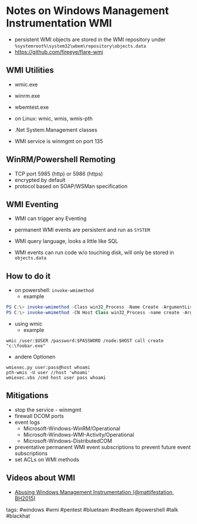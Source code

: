 # Notes on Windows Management Instrumentation WMI

- persistent WMI objects are stored in the WMI repository under `%systemroot%\system32\wbem\repository\objects.data`
- https://github.com/fireeye/flare-wmi

## WMI Utilities

- wmic.exe
- winrm.exe
- wbemtest.exe
- on Linux: wmic, wmis, wmis-pth
- .Net System.Management classes

- WMI service is winmgmt on port 135

## WinRM/Powershell Remoting

- TCP port 5985 (http) or 5986 (https)
- encrypted by default
- protocol based on SOAP/WSMan specification

## WMI Eventing

- WMI can trigger any Eventing
- permanent WMI events are persistent and run as `SYSTEM`
- WMI query language, looks a little like SQL

- WMI events can run code w/o touching disk, will only be stored in `objects.data`

## How to do it

- on powershell: `invoke-wmimethod`
  - example

```powershell cheat wmi Use WMI in Powershell to create processes
PS C:\> invoke-wmimethod -Class win32_Process -Name Create -ArgumentList 'notepad.exe' -ComputerName 192.168.1.2 -Credential 'host\Administrator'
PS C:\> invoke-wmimethod -CN Host Class win32_Process -name create -ArgumentList "c:\foobar.exe" -credential $CRED
```

- using wmic
  - example

```cheat wmi Use wmic to create processes
wmic /user:$USER /password:$PASSWORD /node:$HOST call create "c:\foobar.exe"
```

- andere Optionen

```cheat wmi Other tools to use WMI
wmiexec.py user:pass@host whoami
pth-wmis -U user //host 'whoami'
wmiexec.vbs /cmd host user pass whoami
```

## Mitigations

- stop the service - winmgmt
- firewall DCOM ports
- event logs
  - Microsoft-Windows-WinRM/Operational
  - Microsoft-Windows-WMI-Activity/Operational
  - Microsoft-Windows-DistributedCOM
- preventative permanent WMI event subscriptions to prevent future event subscriptions
- set ACLs on WMI methods

## Videos about WMI
- [Abusing Windows Management Instrumentation (@mattifestation, BH2015)](https://www.youtube.com/watch?v=0SjMgnGwpq8)

tags: #windows #wmi #pentest #blueteam #redteam #powershell #talk #blackhat 
